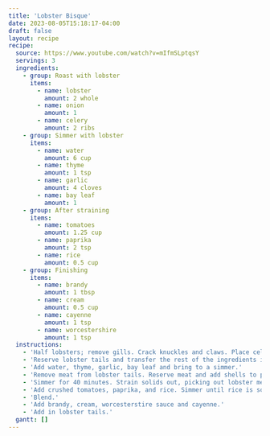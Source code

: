 ```yaml
---
title: 'Lobster Bisque'
date: 2023-08-05T15:18:17-04:00
draft: false
layout: recipe
recipe:
  source: https://www.youtube.com/watch?v=mIfmSLptqsY
  servings: 3
  ingredients:
    - group: Roast with lobster
      items:
        - name: lobster
          amount: 2 whole
        - name: onion
          amount: 1
        - name: celery
          amount: 2 ribs
    - group: Simmer with lobster
      items:
        - name: water
          amount: 6 cup
        - name: thyme
          amount: 1 tsp
        - name: garlic
          amount: 4 cloves
        - name: bay leaf
          amount: 1
    - group: After straining
      items:
        - name: tomatoes
          amount: 1.25 cup
        - name: paprika
          amount: 2 tsp
        - name: rice
          amount: 0.5 cup
    - group: Finishing
      items:
        - name: brandy
          amount: 1 tbsp
        - name: cream
          amount: 0.5 cup
        - name: cayenne
          amount: 1 tsp
        - name: worcestershire
          amount: 1 tsp
  instructions:
    - 'Half lobsters; remove gills. Crack knuckles and claws. Place celery, onion, lobster on a sheet tray. Place in oven for 20 minutes at 400F.'
    - 'Reserve lobster tails and transfer the rest of the ingredients into a pot.'
    - 'Add water, thyme, garlic, bay leaf and bring to a simmer.'
    - 'Remove meat from lobster tails. Reserve meat and add shells to pot.'
    - 'Simmer for 40 minutes. Strain solids out, picking out lobster meat.'
    - 'Add crushed tomatoes, paprika, and rice. Simmer until rice is soft (around 30 minutes).'
    - 'Blend.'
    - 'Add brandy, cream, worcesterstire sauce and cayenne.'
    - 'Add in lobster tails.'
  gantt: []
---
```

